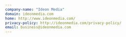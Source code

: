 ```yaml
---
company-name: "Ideon Media"
domain: ideonmedia.com
home: http://www.ideonmedia.com/
privacy-policy: http://ideonmedia.com/privacy-policy/
email: business@ideonmedia.com
---
```




